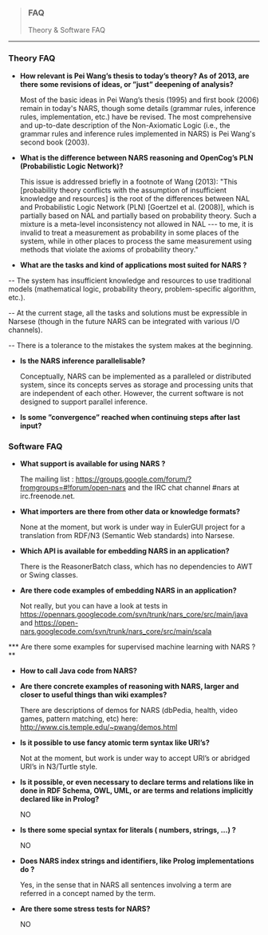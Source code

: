 > ### FAQ  
> Theory & Software FAQ

***

### Theory FAQ

* **How relevant is Pei Wang’s thesis to today’s theory? As of 2013, are there some revisions of ideas, or ”just” deepening of analysis?**

  Most of the basic ideas in Pei Wang’s thesis (1995) and first book (2006) remain in today's NARS, though some  details (grammar rules, inference rules, implementation, etc.) have be revised. The most comprehensive and up-to-date description of the Non-Axiomatic Logic (i.e., the grammar rules and inference rules implemented in NARS) is Pei Wang's second book (2003).

* **What is the difference between NARS reasoning and OpenCog’s PLN (Probabilistic Logic Network)?**

  This issue is addressed briefly in a footnote of Wang (2013): "This [probability theory conflicts with the assumption of insufficient knowledge and resources] is the root of the differences between NAL and Probabilistic Logic Network (PLN) [Goertzel et al. (2008)], which is partially based on NAL and partially based on probability theory. Such a mixture is a meta-level inconsistency not allowed in NAL --- to me, it is invalid to treat a measurement as probability in some places of the system, while in other places to process the same measurement using methods that violate the axioms of probability theory."

* **What are the tasks and kind of applications most suited for NARS ?**

-- The system has insufficient knowledge and resources to use traditional models (mathematical logic, probability theory, problem-specific algorithm, etc.).

-- At the current stage, all the tasks and solutions must be expressible in Narsese (though in the future NARS can be integrated with various I/O channels).

-- There is a tolerance to the mistakes the system makes at the beginning.

* **Is the NARS inference parallelisable?**

  Conceptually, NARS can be implemented as a paralleled or distributed system, since its concepts serves as storage and processing units that are independent of each other. However, the current software is not designed to support parallel inference.

* **Is some ”convergence” reached when continuing steps after last input?**

### Software FAQ

* **What support is available for using NARS ?**

  The mailing list : https://groups.google.com/forum/?fromgroups=#!forum/open-nars and the IRC chat channel #nars at irc.freenode.net.

* **What importers are there from other data or knowledge formats?**

  None at the moment, but work is under way in EulerGUI project for a translation from RDF/N3 (Semantic Web standards) into Narsese.

* **Which API is available for embedding NARS in an application?**

  There is the ReasonerBatch class, which has no dependencies to AWT or Swing classes.

* **Are there code examples of embedding NARS in an application?**

  Not really, but you can have a look at tests in https://opennars.googlecode.com/svn/trunk/nars_core/src/main/java and https://open-nars.googlecode.com/svn/trunk/nars_core/src/main/scala

*** Are there some examples for supervised machine learning with NARS ?**

* **How to call Java code from NARS?**

* **Are there concrete examples of reasoning with NARS, larger and closer to useful things than wiki examples?**

  There are descriptions of demos for NARS (dbPedia, health, video games, pattern matching, etc) here: http://www.cis.temple.edu/~pwang/demos.html

* **Is it possible to use fancy atomic term syntax like URI’s?**

  Not at the moment, but work is under way to accept URI’s or abridged URI’s in N3/Turtle style.

* **Is it possible, or even necessary to declare terms and relations like in done in RDF Schema, OWL, UML, or are terms and relations implicitly declared like in Prolog?**

  NO

* **Is there some special syntax for literals ( numbers, strings, ...) ?**

  NO

* **Does NARS index strings and identifiers, like Prolog implementations do ?**

  Yes, in the sense that in NARS all sentences involving a term are referred in a concept named by the term.

* **Are there some stress tests for NARS?**

  NO